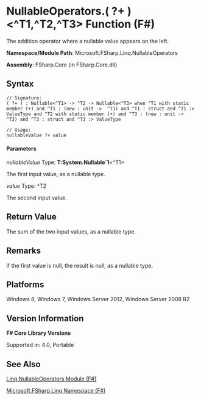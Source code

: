 # NullableOperators.( ?+ )<^T1,^T2,^T3> Function (F#)

The addition operator where a nullable value appears on the left.

**Namespace/Module Path**: Microsoft.FSharp.Linq.NullableOperators

**Assembly**: FSharp.Core (in FSharp.Core.dll)


## Syntax

```
// Signature:
( ?+ ) : Nullable<^T1> -> ^T2 -> Nullable<^T3> when ^T1 with static member (+) and ^T1 : (new : unit ->  ^T1) and ^T1 : struct and ^T1 :> ValueType and ^T2 with static member (+) and ^T3 : (new : unit ->  ^T3) and ^T3 : struct and ^T3 :> ValueType

// Usage:
nullableValue ?+ value
```

#### Parameters
*nullableValue*
Type: **T:System.Nullable&#96;1**&lt;^T1&gt;


The first input value, as a nullable type.


*value*
Type: ^T2


The second input value.




## Return Value
The sum of the two input values, as a nullable type.


## Remarks
If the first value is null, the result is null, as a nullable type.


## Platforms
Windows 8, Windows 7, Windows Server 2012, Windows Server 2008 R2


## Version Information
**F# Core Library Versions**

Supported in: 4.0, Portable




## See Also
[Linq.NullableOperators Module &#40;F&#35;&#41;](Linq.NullableOperators+Module+%28FSharp%29.md)

[Microsoft.FSharp.Linq Namespace &#40;F&#35;&#41;](Microsoft.FSharp.Linq+Namespace+%28FSharp%29.md)


